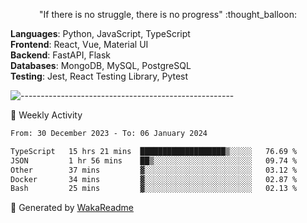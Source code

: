 <p align="center"> 
  "If there is no struggle, there is no progress" :thought_balloon:
</p>

<p align="left">
  <strong>Languages</strong>: Python, JavaScript, TypeScript<br>
  <strong>Frontend</strong>: React, Vue, Material UI<br>
  <strong>Backend</strong>: FastAPI, Flask<br>
  <strong>Databases</strong>: MongoDB, MySQL, PostgreSQL<br>
  <strong>Testing</strong>: Jest, React Testing Library, Pytest<br>
</p>

![-----------------------------------------------------](https://raw.githubusercontent.com/andreasbm/readme/master/assets/lines/vintage.png)

🎯 Weekly Activity

<!--START_SECTION:waka-->

```txt
From: 30 December 2023 - To: 06 January 2024

TypeScript   15 hrs 21 mins  ███████████████████▒░░░░░   76.69 %
JSON         1 hr 56 mins    ██▒░░░░░░░░░░░░░░░░░░░░░░   09.74 %
Other        37 mins         ▓░░░░░░░░░░░░░░░░░░░░░░░░   03.12 %
Docker       34 mins         ▓░░░░░░░░░░░░░░░░░░░░░░░░   02.87 %
Bash         25 mins         ▓░░░░░░░░░░░░░░░░░░░░░░░░   02.13 %
```

<!--END_SECTION:waka-->


🚀 Generated by [WakaReadme](https://github.com/athul/waka-readme)
